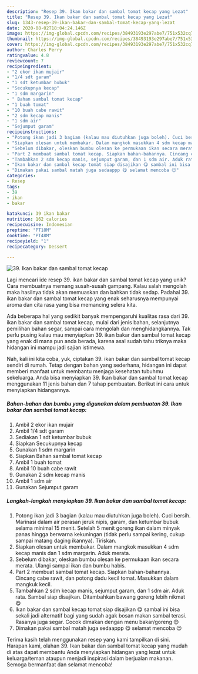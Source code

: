 ```yaml
---
description: "Resep 39. Ikan bakar dan sambal tomat kecap yang Lezat"
title: "Resep 39. Ikan bakar dan sambal tomat kecap yang Lezat"
slug: 1343-resep-39-ikan-bakar-dan-sambal-tomat-kecap-yang-lezat
date: 2020-08-02T18:04:24.146Z
image: https://img-global.cpcdn.com/recipes/38493193e297abe7/751x532cq70/39-ikan-bakar-dan-sambal-tomat-kecap-foto-resep-utama.jpg
thumbnail: https://img-global.cpcdn.com/recipes/38493193e297abe7/751x532cq70/39-ikan-bakar-dan-sambal-tomat-kecap-foto-resep-utama.jpg
cover: https://img-global.cpcdn.com/recipes/38493193e297abe7/751x532cq70/39-ikan-bakar-dan-sambal-tomat-kecap-foto-resep-utama.jpg
author: Charles Perry
ratingvalue: 4.8
reviewcount: 7
recipeingredient:
- "2 ekor ikan mujair"
- "1/4 sdt garam"
- "1 sdt ketumbar bubuk"
- "Secukupnya kecap"
- "1 sdm margarin"
- " Bahan sambal tomat kecap"
- "1 buah tomat"
- "10 buah cabe rawit"
- "2 sdm kecap manis"
- "1 sdm air"
- "Sejumput garam"
recipeinstructions:
- "Potong ikan jadi 3 bagian (kalau mau diutuhkan juga boleh). Cuci bersih. Marinasi dalam air perasan jeruk nipis, garam, dan ketumbar bubuk selama minimal 15 menit. Setelah 5 menit goreng ikan dalam minyak panas hingga berwarna kekuningan (tidak perlu sampai kering, cukup sampai matang daging ikannya). Tiriskan."
- "Siapkan olesan untuk membakar. Dalam mangkok masukkan 4 sdm kecap manis dan 1 sdm margarin. Aduk merata."
- "Sebelum dibakar, oleskan bumbu olesan ke permukaan ikan secara merata. Ulangi sampai ikan dan bumbu habis."
- "Part 2 membuat sambal tomat kecap. Siapkan bahan-bahannya. Cincang cabe rawit, dan potong dadu kecil tomat. Masukkan dalam mangkuk kecil."
- "Tambahkan 2 sdm kecap manis, sejumput garam, dan 1 sdm air. Aduk rata. Sambal siap disajikan. Ditambahkan bawang goreng lebih nikmat 😋"
- "Ikan bakar dan sambal kecap tomat siap disajikan 😋 sambal ini bisa sekali jadi alternatif bagi yang sudah agak bosan makan sambal terasi. Rasanya juga segar. Cocok dimakan dengan menu bakar/goreng 😊"
- "Dimakan pakai sambal matah juga sedaappp 😋 selamat mencoba 😉"
categories:
- Resep
tags:
- 39
- ikan
- bakar

katakunci: 39 ikan bakar 
nutrition: 162 calories
recipecuisine: Indonesian
preptime: "PT18M"
cooktime: "PT48M"
recipeyield: "1"
recipecategory: Dessert

---
```



![39. Ikan bakar dan sambal tomat kecap](https://img-global.cpcdn.com/recipes/38493193e297abe7/751x532cq70/39-ikan-bakar-dan-sambal-tomat-kecap-foto-resep-utama.jpg)

Lagi mencari ide resep 39. ikan bakar dan sambal tomat kecap yang unik? Cara membuatnya memang susah-susah gampang. Kalau salah mengolah maka hasilnya tidak akan memuaskan dan bahkan tidak sedap. Padahal 39. ikan bakar dan sambal tomat kecap yang enak seharusnya mempunyai aroma dan cita rasa yang bisa memancing selera kita.

Ada beberapa hal yang sedikit banyak mempengaruhi kualitas rasa dari 39. ikan bakar dan sambal tomat kecap, mulai dari jenis bahan, selanjutnya pemilihan bahan segar, sampai cara mengolah dan menghidangkannya. Tak perlu pusing kalau mau menyiapkan 39. ikan bakar dan sambal tomat kecap yang enak di mana pun anda berada, karena asal sudah tahu triknya maka hidangan ini mampu jadi sajian istimewa.




Nah, kali ini kita coba, yuk, ciptakan 39. ikan bakar dan sambal tomat kecap sendiri di rumah. Tetap dengan bahan yang sederhana, hidangan ini dapat memberi manfaat untuk membantu menjaga kesehatan tubuhmu sekeluarga. Anda bisa menyiapkan 39. Ikan bakar dan sambal tomat kecap menggunakan 11 jenis bahan dan 7 tahap pembuatan. Berikut ini cara untuk menyiapkan hidangannya.

<!--inarticleads1-->

##### Bahan-bahan dan bumbu yang digunakan dalam pembuatan 39. Ikan bakar dan sambal tomat kecap:

1. Ambil 2 ekor ikan mujair
1. Ambil 1/4 sdt garam
1. Sediakan 1 sdt ketumbar bubuk
1. Siapkan Secukupnya kecap
1. Gunakan 1 sdm margarin
1. Siapkan  Bahan sambal tomat kecap
1. Ambil 1 buah tomat
1. Ambil 10 buah cabe rawit
1. Gunakan 2 sdm kecap manis
1. Ambil 1 sdm air
1. Gunakan Sejumput garam




<!--inarticleads2-->

##### Langkah-langkah menyiapkan 39. Ikan bakar dan sambal tomat kecap:

1. Potong ikan jadi 3 bagian (kalau mau diutuhkan juga boleh). Cuci bersih. Marinasi dalam air perasan jeruk nipis, garam, dan ketumbar bubuk selama minimal 15 menit. Setelah 5 menit goreng ikan dalam minyak panas hingga berwarna kekuningan (tidak perlu sampai kering, cukup sampai matang daging ikannya). Tiriskan.
1. Siapkan olesan untuk membakar. Dalam mangkok masukkan 4 sdm kecap manis dan 1 sdm margarin. Aduk merata.
1. Sebelum dibakar, oleskan bumbu olesan ke permukaan ikan secara merata. Ulangi sampai ikan dan bumbu habis.
1. Part 2 membuat sambal tomat kecap. Siapkan bahan-bahannya. Cincang cabe rawit, dan potong dadu kecil tomat. Masukkan dalam mangkuk kecil.
1. Tambahkan 2 sdm kecap manis, sejumput garam, dan 1 sdm air. Aduk rata. Sambal siap disajikan. Ditambahkan bawang goreng lebih nikmat 😋
1. Ikan bakar dan sambal kecap tomat siap disajikan 😋 sambal ini bisa sekali jadi alternatif bagi yang sudah agak bosan makan sambal terasi. Rasanya juga segar. Cocok dimakan dengan menu bakar/goreng 😊
1. Dimakan pakai sambal matah juga sedaappp 😋 selamat mencoba 😉




Terima kasih telah menggunakan resep yang kami tampilkan di sini. Harapan kami, olahan 39. Ikan bakar dan sambal tomat kecap yang mudah di atas dapat membantu Anda menyiapkan hidangan yang lezat untuk keluarga/teman ataupun menjadi inspirasi dalam berjualan makanan. Semoga bermanfaat dan selamat mencoba!

